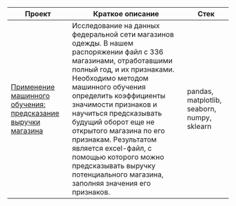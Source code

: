 | Проект | Краткое описание | Стек |
|-------------|-------------|-------------|
| [Применение машинного обучения: предсказание выручки магазина](https://github.com/dinaparamonova/yandex_practicum_projects/blob/main/real_estate_research/real_estate_research.ipynb) | Исследование на данных федеральной сети магазинов одежды. В нашем распоряжении файл с 336 магазинами, отработавшими полный год, и их признаками. Необходимо методом машинного обучения определить коэффициенты значимости признаков и научиться предсказывать будущий оборот еще не открытого магазина по его признакам. Результатом является excel-файл, с помощью которого можно предсказывать выручку потенциального магазина, заполняя значения его признаков.  | pandas, matplotlib, seaborn, numpy, sklearn   |
